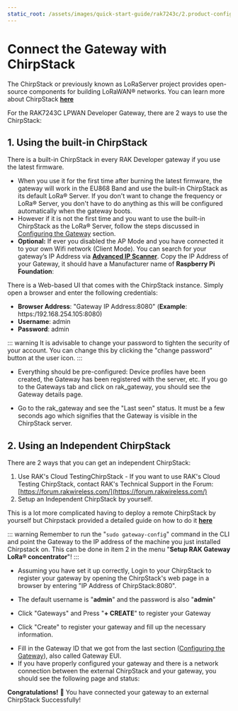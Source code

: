```yaml
---
static_root: /assets/images/quick-start-guide/rak7243c/2.product-configuration/5.connect-chirpstack
---
```


# Connect the Gateway with ChirpStack

The ChirpStack or previously known as LoRaServer project provides open-source components for building LoRaWAN® networks. You can learn more about ChirpStack [**here**](https://www.chirpstack.io/)

For the RAK7243C LPWAN Developer Gateway, there are 2 ways to use the ChirpStack:

## 1. Using the built-in ChirpStack

There is a built-in ChirpStack in every RAK Developer gateway if you use the latest firmware.

- When you use it for the first time after burning the latest firmware, the gateway will work in the EU868 Band and use the built-in ChirpStack as its default LoRa® Server. If you don't want to change the frequency or LoRa® Server, you don't have to do anything as this will be configured automatically when the gateway boots.
- However if it is not the first time and you want to use the built-in ChirpStack as the LoRa® Server, follow the steps discussed in [Configuring the Gateway](/en-us/quick-start-guide/rak7243c/configuring-the-gateway.html) section.
- **Optional:** If ever you disabled the AP Mode and you have connected it to your own Wifi network (Client Mode). You can search for your gateway’s IP Address via [**Advanced IP Scanner**](https://www.advanced-ip-scanner.com/). Copy the IP Address of your Gateway, it should have a Manufacturer name of **Raspberry Pi Foundation**:

<rk-img
  :src="`${$frontmatter.static_root}/01.mtfxbfnu0pxildkxayzt.png`"
  width="100%"
  figure-number="1"
  caption="IP address of your RAK7243C using IP Scanner"
/>

There is a Web-based UI that comes with the ChirpStack instance. Simply open a browser and enter the following credentials:

- **Browser Address**: "Gateway IP Address:8080" (**Example**: https:/192.168.254.105:8080)
- **Username**: admin
- **Password**: admin

::: warning
 It is advisable to change your password to tighten the security of your account. You can change this by clicking the \"change password\" button at the user icon.
:::

<rk-img
  :src="`${$frontmatter.static_root}/02.twyskhnlh3qztmnjqbal.png`"
  width="100%"
  figure-number="2"
  caption="ChirpStack Web-based UI"
/>

- Everything should be pre-configured: Device profiles have been created, the Gateway has been registered with the server, etc. If you go to the Gateways tab and click on rak_gateway, you should see the Gateway details page.

<rk-img
  :src="`${$frontmatter.static_root}/03.nm1rcooh5749oeyknm7t.jpg`"
  width="100%"
  figure-number="3"
  caption="Available Gateways in Chirpstack"
/>

- Go to the rak_gateway and see the "Last seen" status. It must be a few seconds ago which signifies that the Gateway is visible in the ChirpStack server.

<rk-img
  :src="`${$frontmatter.static_root}/04.qzfweifwadyreztjellx.jpg`"
  width="100%"
  figure-number="4"
  caption="Last Seen Status"
/>

## 2. Using an Independent ChirpStack

There are 2 ways that you can get an independent ChirpStack:

1. Use RAK's Cloud TestingChirpStack - If you want to use RAK's Cloud Testing ChirpStack, contact RAK's Technical Support in the Forum: [https://forum.rakwireless.com/](https://forum.rakwireless.com/)
2. Setup an Independent ChirpStack by yourself.

This is a lot more complicated having to deploy a remote ChirpStack by yourself but Chirpstack provided a detailed guide on how to do it **[here](https://www.chirpstack.io/guides/debian-ubuntu/)**

<rk-img
  :src="`${$frontmatter.static_root}/05.vn6fioh16k6zjdplr0it.png`"
  width="100%"
  figure-number="5"
  caption="Chirpstack Getting Started Guide on Ubuntu"
/>

::: warning
 Remember to run the \"`sudo gateway-config`\" command in the CLI and point the Gateway to the IP address of the machine you just installed Chirpstack on. This can be done in item 2 in the menu \"**Setup RAK Gateway LoRa® concentrator**\"!
:::

- Assuming you have set it up correctly, Login to your ChirpStack to register your gateway by opening the ChirpStack's web page in a browser by entering "IP Address of ChirpStack:8080".

<rk-img
  :src="`${$frontmatter.static_root}/06.rmibul5ouzluictf9zpq.png`"
  width="100%"
  figure-number="6"
  caption="ChirpStack Login Page"
/>

- The default username is "**admin**" and the password is also "**admin**"

<rk-img
  :src="`${$frontmatter.static_root}/07.pxxn6cq9hox9mtjzqxep.png`"
  width="100%"
  figure-number="7"
  caption="ChirpStack Home Page"
/>

- Click "Gateways" and Press "**+ CREATE**" to register your Gateway

<rk-img
  :src="`${$frontmatter.static_root}/08.tqyaaom3kzxbgj51eapl.png`"
  width="100%"
  figure-number="8"
  caption="ChirpStack Registered Gateways"
/>

- Click "Create" to register your gateway and fill up the necessary information.

<rk-img
  :src="`${$frontmatter.static_root}/09.ku6wofqafkogdpndggwu.png`"
  width="100%"
  figure-number="9"
  caption="Registering your own Gateway"
/>

- Fill in the Gateway ID that we got from the last section ([Configuring the Gateway](/en-us/quick-start-guide/rak7243c/configuring-the-gateway.html)), also called Gateway EUI.
- If you have properly configured your gateway and there is a network connection between the external ChirpStack and your gateway, you should see the following page and status:

<rk-img
  :src="`${$frontmatter.static_root}/10.p9wtubhkjdsatrhkwvfu.png`"
  width="100%"
  figure-number="10"
  caption="Successfully Registered the Gateway"
/>

**Congratulations!** :tada: You have connected your gateway to an external ChirpStack Successfully!
